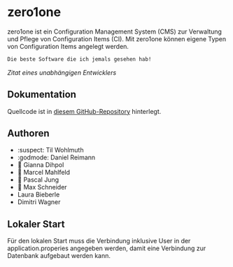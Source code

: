 # zero1one

zero1one ist ein Configuration Management System (CMS) zur Verwaltung und Pflege von Configuration Items (CI).
Mit zero1one können eigene Typen von Configuration Items angelegt werden.

```bash
Die beste Software die ich jemals gesehen hab!
```
*Zitat eines unabhängigen Entwicklers*

## Dokumentation

Quellcode ist in [diesem GitHub-Repository](https://github.com/wellvalour/zero1one) hinterlegt.

## Authoren
* :suspect: Til Wohlmuth
* :godmode: Daniel Reimann
* :woman: Gianna Dihpol
* :child: Marcel Mahlfeld
* :man: Pascal Jung
* :bearded_person: Max Schneider
* Laura Bieberle
* Dimitri Wagner


## Lokaler Start

Für den lokalen Start muss die Verbindung inklusive User in der application.properies angegeben werden, damit eine Verbindung zur Datenbank aufgebaut werden kann.
